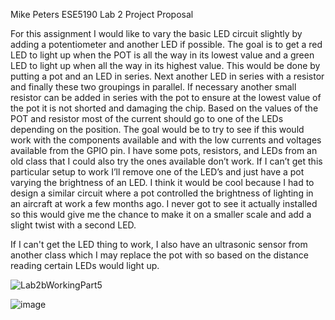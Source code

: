 Mike Peters
ESE5190
Lab 2 Project Proposal 


For this assignment I would like to vary the basic LED circuit slightly by adding a potentiometer and another LED if possible. The goal is to get a red LED to light up when the POT is all the way in its lowest value and a green LED to light up when all the way in its highest value. This would be done by putting a pot and an LED in series. Next another LED in series with a resistor and finally these two groupings in parallel. If necessary another small resistor can be added in series with the pot to ensure at the lowest value of the pot it is not shorted and damaging the chip. Based on the values of the POT and resistor most of the current should go to one of the LEDs depending on the position. The goal would be to try to see if this would work with the components available and with the low currents and voltages available from the GPIO pin. I have some pots, resistors, and LEDs from an old class that I could also try the ones available don’t work. If I can’t get this particular setup to work I’ll remove one of the LED’s and just have a pot varying the brightness of an LED. I think it would be cool because I had to design a similar circuit where a pot controlled the brightness of lighting in an aircraft at work a few months ago. I never got to see it actually installed so this would give me the chance to make it on a smaller scale and add a slight twist with a second LED. 

If I can't get the LED thing to work, I also have an ultrasonic sensor from another class which I may replace the pot with so based on the distance reading certain LEDs would light up.

![Lab2bWorkingPart5](https://user-images.githubusercontent.com/114199773/197278742-a7556fb9-0833-4313-b55d-56d9ab68cf51.gif)



![image](https://user-images.githubusercontent.com/114199773/197231436-186e746a-1976-4cf4-bfb4-82a1c9acb68f.png)
